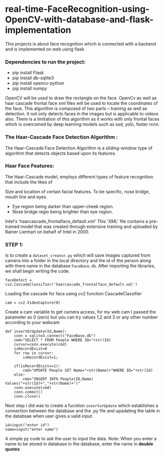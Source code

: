 # real-time-FaceRecognition-using-OpenCV-with-database-and-flask-implementation
This projects is about face recognition which is connected with a backend and is implemented on web using flask

### Dependencies to run the project:
- pip install Flask
- pip install db-sqlite3
- pip install opencv-python
- pip install numpy

OpenCV will be used to draw the rectangle on the face. OpenCv as well as haar cascade frontal face xml files will be used to locate the coordinates of the face.
This algorithm is composed of two parts – training as well as detection. It not only detects faces in the images but is applicable to videos also. There is a limitation of this algorithm as it works with only frontal faces which is overcomed by deep learning models such as ssd, yolo, faster rcnn.

### The Haar-Cascade Face Detection Algorithm : 
The Haar-Cascade Face Detection Algorithm is a sliding-window type of algorithm that detects objects based upon its features. 
### Haar Face Features:
The Haar-Cascade model, employs different types of feature recognition that include the likes of

Size and location of certain facial features. To be specific, nose bridge, mouth line and eyes.
- Eye region being darker than upper-cheek region.
- Nose bridge regio being brighter than eye region.

Intel's 'haarcascade_frontalface_default.xml'
This 'XML' file contains a pre-trained model that was created through extensive training and uploaded by Rainer Lienhart on behalf of Intel in 2000.

### STEP 1:
Is to create a `dataset_creator.py` which will save images captured from camera into a folder in the local directory and the id of the person along with there name in the database `FaceBase.db`.
After importing the libraries, we shall begin writing the code.
```
faceDetect = cv2.CascadeClassifier('haarcascade_frontalface_default.xml')
```
Loading the cascade for face using cv2 function CascadeClassifier
```
cam = cv2.VideoCapture(0)
```
Create a cam variable to get camera access, for my web cam I passed the parameter as 0 (zero) but you can try values 1,2 and 3 or any other number according to your webcam

```
def insertOrUpdate(Id,Name):
    conn = sqlite3.connect("FaceBase.db")
    cmd="SELECT * FROM People WHERE ID="+str(Id)
    cursor=conn.execute(cmd)
    isRecordExist=0
    for row in cursor:
        isRecordExist=1;
        
    if(isRecordExist==1):
        cmd="UPDATE People SET Name="+str(Name)+"WHERE ID="+str(Id)
    else:
        cmd="INSERT INTO People(ID,Name) Values("+str(Id)+","+str(Name)+")"
    conn.execute(cmd)
    conn.commit()
    conn.close()
```
Next step I did was to create a fucntion `insertorUpdate` which establishes a connection between the database and the .py file and upadating the table in the databsae when user gives a valid input.

```
id=input("enter id")
name=input("enter name")
```
A simple py code to ask the user to input the data.
Note: When you enter a name to be stored in database in the database, enter the name in __double quotes__
